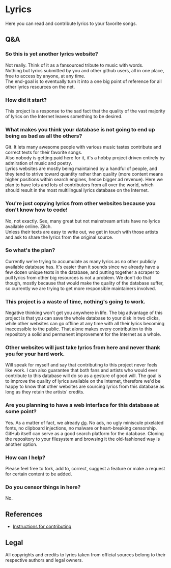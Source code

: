# Lyrics

Here you can read and contribute lyrics to your favorite songs.


## Q&A

### So this is yet another lyrics website?
Not really. Think of it as a fansourced tribute to music with words.  
Nothing but lyrics submitted by you and other github users, all in one place, free to access by anyone, at any time.  
The end-goal is to eventually turn it into a one big point of reference for all other lyrics resources on the net.
### How did it start?
This project is a response to the sad fact that the quality of the vast majority of lyrics on the Internet leaves something to be desired.
### What makes you think your database is not going to end up being as bad as all the others?
Git. It lets many awesome people with various music tastes contribute and correct texts for their favorite songs.  
Also nobody is getting paid here for it, it's a hobby project driven entirely by admiration of music and poetry.  
Lyrics websites are mostly being maintained by a handful of people, and they tend to strive toward quantity
rather than quality (more content means higher positions within search engines, hence bigger ad revenue).
Here we plan to have lots and lots of contributors from all over the world, which should result in the most multilingual lyrics database on the Internet.
### You're just copying lyrics from other websites because you don't know how to code!
No, not exactly. See, many great but not mainstream artists have no lyrics available online. Zilch.  
Unless their texts are easy to write out, we get in touch with those artists and ask to share the lyrics from the original source.
### So what's the plan?
Currently we're trying to accumulate as many lyrics as no other publicly available database has.
It's easier than it sounds since we already have a few dozen unique texts in the database,
and putting together a scraper to pull lyrics from other big resources is not a problem.
We don't do that though, mostly because that would make the quality of the database suffer,
so currently we are trying to get more responsible maintainers involved.
### This project is a waste of time, nothing's going to work.
Negative thinking won't get you anywhere in life.
The big advantage of this project is that you can save the whole database to your disk in two clicks,
while other websites can go offline at any time with all their lyrics becoming inaccessible to the public.
That alone makes every contribution to this repository a solid and permanent improvement for the Internet as a whole.
### Other websites will just take lyrics from here and never thank you for your hard work.
Will speak for myself and say that contributing to this project never feels like work.
I can also guarantee that both fans and artists who would ever contribute to this database will do so as a gesture of good will.
The goal is to improve the quality of lyrics available on the Internet,
therefore we'd be happy to know that other websites are sourcing lyrics from this database as long as they retain the artists' credits.
### Are you planning to have a web interface for this database at some point?
Yes. As a matter of fact, we already [do](https://lyrics.github.io). No ads, no ugly miniscule pixelated fonts,
no clipboard injections, no malware or heart-breaking censorship.
GitHub itself can serve as a good search platform for the database.
Cloning the repository to your filesystem and browsing it the old-fashioned way is another option.
### How can I help?
Please feel free to fork, add to, correct, suggest a feature or make a request for certain content to be added.
### Do you censor things in here?
No.


## References

 * [Instructions for contributing](https://github.com/Lyrics/lyrics/wiki/Contributing)


## Legal

All copyrights and credits to lyrics taken from official sources belong to their
respective authors and legal owners.
